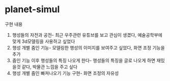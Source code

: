# planet-simul

구현 내용
1. 행성들의 자전과 공전- 최근 우주관련 유튜브를 보고 관심이 생겼다, 예술공학부에 맞게 3d모델링을 사용하고 싶었다
2. 행성 개별 줌인 기능- 모델링한 행성의 이미지를 보여주고 싶었다, 화면 조정 기능을 추가
3. 줌인 기능 이후 행성들의 특징 나오게 한다- 행성들의 특징을 글로 나오게 하면 재밌을것 같다, 박물관 느낌을 주고 싶다
4. 행성 개별 줌인 빠져나오기 기능 구현- 화면 조정의 자유성
